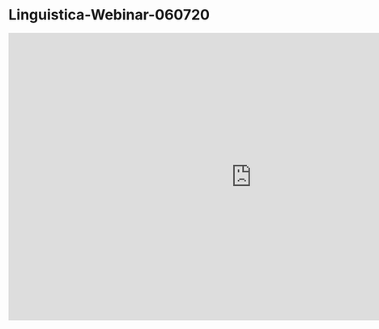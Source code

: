 # Linguistica-Webinar-060720
<iframe src="https://docs.google.com/presentation/d/19YEuV_7AGwhcomwwkKGorM_UDDxpTvZTrsMyM2nYgrU/embed?start=false&loop=true&delayms=5000" frameborder="0" width="960" height="569" allowfullscreen="true" mozallowfullscreen="true" webkitallowfullscreen="true"></iframe>
